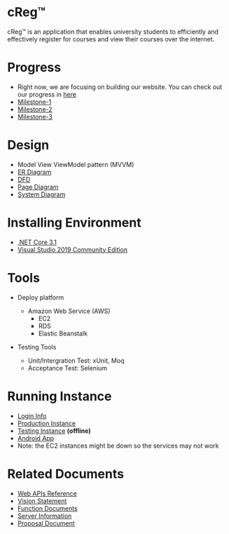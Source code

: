 # cReg™
cReg™ is an application that enables university students to efficiently and effectively register for courses and view their courses over the internet. 


# Progress
- Right now, we are focusing on building our website. You can check out our progress in [here](https://github.com/MQuizzle/Gr8Group/projects/1)
- [Milestone-1](https://github.com/MQuizzle/Gr8Group/milestone/1)
- [Milestone-2](https://github.com/MQuizzle/Gr8Group/milestone/2)
- [Milestone-3](https://github.com/MQuizzle/Gr8Group/milestone/3)

# Design
- Model View ViewModel pattern (MVVM)
- [ER Diagram](docs/entity%20diagram.PNG)
- [DFD](docs/DFD.png)
- [Page Diagram](docs/page_diagram.png)
- [System Diagram](docs/system_diagram.png)


# Installing Environment
- [.NET Core 3.1](https://dotnet.microsoft.com/download)
- [Visual Studio 2019 Community Edition](https://visualstudio.microsoft.com/vs/)

# Tools
- Deploy platform
  - Amazon Web Service (AWS)
    - EC2
    - RDS
    - Elastic Beanstalk
  
- Testing Tools
  - Unit/Intergration Test: xUnit, Moq
  - Acceptance Test: Selenium

# Running Instance
- [Login Info](docs/loginInfo.md)
- [Production Instance](http://creg.ca-central-1.elasticbeanstalk.com/)
- [Testing Instance](http://ec2-15-222-137-75.ca-central-1.compute.amazonaws.com/) **(offline)**
- [Android App](https://drive.google.com/open?id=1dZuwwqrlukqe9OgdSudDU4i_nOsaQslY)
- Note: the EC2 instances might be down so the services may not work

  
# Related Documents
- [Web APIs Reference](docs/webApiRef.md)
- [Vision Statement](docs/Vision-Statement.md)
- [Function Documents](docs/FunctionDoc.md)
- [Server Information](docs/Server-README.md)
- [Proposal Document](docs/Proposal%20Document.pdf)

